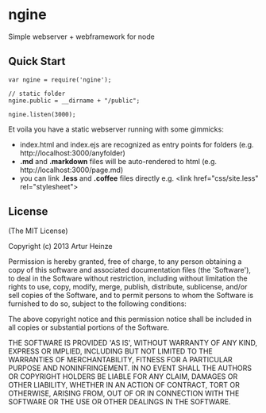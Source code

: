 ngine
=====

Simple webserver + webframework for node


## Quick Start


    var ngine = require('ngine');

    // static folder
    ngine.public = __dirname + "/public";

    ngine.listen(3000);


Et voila you have a static webserver running with some gimmicks:

- index.html and index.ejs are recognized as entry points for folders (e.g. http://localhost:3000/anyfolder)
- __.md__ and __.markdown__ files will be auto-rendered to html (e.g. http://localhost:3000/page.md)
- you can link __.less__ and __.coffee__ files directly e.g. &lt;link href="css/site.less" rel="stylesheet"&gt;


## License

(The MIT License)

Copyright (c) 2013 Artur Heinze

Permission is hereby granted, free of charge, to any person obtaining
a copy of this software and associated documentation files (the
'Software'), to deal in the Software without restriction, including
without limitation the rights to use, copy, modify, merge, publish,
distribute, sublicense, and/or sell copies of the Software, and to
permit persons to whom the Software is furnished to do so, subject to
the following conditions:

The above copyright notice and this permission notice shall be
included in all copies or substantial portions of the Software.

THE SOFTWARE IS PROVIDED 'AS IS', WITHOUT WARRANTY OF ANY KIND,
EXPRESS OR IMPLIED, INCLUDING BUT NOT LIMITED TO THE WARRANTIES OF
MERCHANTABILITY, FITNESS FOR A PARTICULAR PURPOSE AND NONINFRINGEMENT.
IN NO EVENT SHALL THE AUTHORS OR COPYRIGHT HOLDERS BE LIABLE FOR ANY
CLAIM, DAMAGES OR OTHER LIABILITY, WHETHER IN AN ACTION OF CONTRACT,
TORT OR OTHERWISE, ARISING FROM, OUT OF OR IN CONNECTION WITH THE
SOFTWARE OR THE USE OR OTHER DEALINGS IN THE SOFTWARE.
